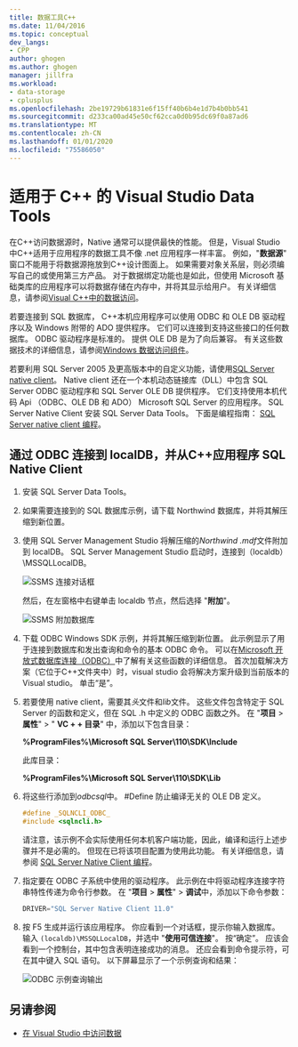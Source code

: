 ```yaml
---
title: 数据工具C++
ms.date: 11/04/2016
ms.topic: conceptual
dev_langs:
- CPP
author: ghogen
ms.author: ghogen
manager: jillfra
ms.workload:
- data-storage
- cplusplus
ms.openlocfilehash: 2be19729b61831e6f15ff40b6b4e1d7b4b0bb541
ms.sourcegitcommit: d233ca00ad45e50cf62cca0d0b95dc69f0a87ad6
ms.translationtype: MT
ms.contentlocale: zh-CN
ms.lasthandoff: 01/01/2020
ms.locfileid: "75586050"
---
```

# <a name="visual-studio-data-tools-for-c"></a>适用于 C++ 的 Visual Studio Data Tools

在C++访问数据源时，Native 通常可以提供最快的性能。 但是，Visual Studio 中C++适用于应用程序的数据工具不像 .net 应用程序一样丰富。 例如，"**数据源**" 窗口不能用于将数据源拖放到C++设计图面上。 如果需要对象关系层，则必须编写自己的或使用第三方产品。 对于数据绑定功能也是如此，但使用 Microsoft 基础类库的应用程序可以将数据存储在内存中，并将其显示给用户。 有关详细信息，请参阅[Visual C++中的数据访问](/cpp/data/data-access-in-cpp)。

若要连接到 SQL 数据库， C++本机应用程序可以使用 ODBC 和 OLE DB 驱动程序以及 Windows 附带的 ADO 提供程序。 它们可以连接到支持这些接口的任何数据库。 ODBC 驱动程序是标准的。 提供 OLE DB 是为了向后兼容。 有关这些数据技术的详细信息，请参阅[Windows 数据访问组件](/previous-versions/windows/desktop/ms692897(v=vs.85))。

若要利用 SQL Server 2005 及更高版本中的自定义功能，请使用[SQL Server native client](/sql/relational-databases/native-client/sql-server-native-client)。 Native client 还在一个本机动态链接库（DLL）中包含 SQL Server ODBC 驱动程序和 SQL Server OLE DB 提供程序。 它们支持使用本机代码 Api （ODBC、OLE DB 和 ADO） Microsoft SQL Server 的应用程序。 SQL Server Native Client 安装 SQL Server Data Tools。 下面是编程指南： [SQL Server native client 编程](/sql/relational-databases/native-client/sql-server-native-client-programming)。

## <a name="to-connect-to-localdb-through-odbc-and-sql-native-client-from-a-c-application"></a>通过 ODBC 连接到 localDB，并从C++应用程序 SQL Native Client

1. 安装 SQL Server Data Tools。

2. 如果需要连接到的 SQL 数据库示例，请下载 Northwind 数据库，并将其解压缩到新位置。

3. 使用 SQL Server Management Studio 将解压缩的*Northwind .mdf*文件附加到 localDB。 SQL Server Management Studio 启动时，连接到（localdb） \MSSQLLocalDB。

   ![SSMS 连接对话框](../data-tools/media/raddata-ssms-connect-dialog.png)

   然后，在左窗格中右键单击 localdb 节点，然后选择 "**附加**"。

   ![SSMS 附加数据库](../data-tools/media/raddata-ssms-attach-database.png)

4. 下载 ODBC Windows SDK 示例，并将其解压缩到新位置。 此示例显示了用于连接到数据库和发出查询和命令的基本 ODBC 命令。 可以在[Microsoft 开放式数据库连接（ODBC）](/sql/odbc/microsoft-open-database-connectivity-odbc)中了解有关这些函数的详细信息。 首次加载解决方案（它位于C++文件夹中）时，visual studio 会将解决方案升级到当前版本的 Visual studio。 单击“是”。

5. 若要使用 native client，需要其*头*文件和*lib*文件。 这些文件包含特定于 SQL Server 的函数和定义，但在 SQL .h 中定义的 ODBC 函数之外。 在 "**项目** > **属性**" > " **VC + + 目录**" 中，添加以下包含目录：

   **%ProgramFiles%\Microsoft SQL Server\110\SDK\Include**

   此库目录：

   **%ProgramFiles%\Microsoft SQL Server\110\SDK\Lib**

6. 将这些行添加到*odbcsql*中。 #Define 防止编译无关的 OLE DB 定义。

   ```cpp
   #define _SQLNCLI_ODBC_
   #include <sqlncli.h>
   ```

    请注意，该示例不会实际使用任何本机客户端功能，因此，编译和运行上述步骤并不是必需的。 但现在已将该项目配置为使用此功能。 有关详细信息，请参阅 [SQL Server Native Client 编程](/sql/relational-databases/native-client/sql-server-native-client)。

7. 指定要在 ODBC 子系统中使用的驱动程序。 此示例在中将驱动程序连接字符串特性传递为命令行参数。 在 "**项目** > **属性**" > **调试**中，添加以下命令参数：

   ```cpp
   DRIVER="SQL Server Native Client 11.0"
   ```

8. 按 F5 生成并运行该应用程序。 你应看到一个对话框，提示你输入数据库。 输入 `(localdb)\MSSQLLocalDB`，并选中 "**使用可信连接**"。 按“确定”。 应该会看到一个控制台，其中包含表明连接成功的消息。 还应会看到命令提示符，可在其中键入 SQL 语句。 以下屏幕显示了一个示例查询和结果：

   ![ODBC 示例查询输出](../data-tools/media/raddata-odbc-sample-query-output.png)

## <a name="see-also"></a>另请参阅

- [在 Visual Studio 中访问数据](../data-tools/accessing-data-in-visual-studio.md)
